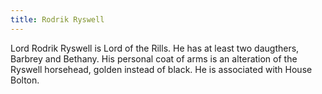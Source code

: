 ```yaml
---
title: Rodrik Ryswell
---
```


Lord Rodrik Ryswell is Lord of the Rills. He has at least two daugthers, Barbrey and Bethany. His personal coat of arms is an alteration of the Ryswell horsehead, golden instead of black. He is associated with House Bolton.


